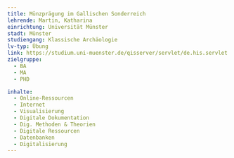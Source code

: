 ```yaml
---
title: Münzprägung im Gallischen Sonderreich
lehrende: Martin, Katharina
einrichtung: Universität Münster
stadt: Münster
studiengang: Klassische Archäologie
lv-typ: Übung
link: https://studium.uni-muenster.de/qisserver/servlet/de.his.servlet.RequestDispatcherServlet?state=verpublish&status=init&vmfile=no&publishid=396660&moduleCall=webInfo&publishConfFile=webInfo&publishSubDir=veranstaltung
zielgruppe:
  - BA
  - MA
  - PHD

inhalte:
  - Online-Ressourcen
  - Internet
  - Visualisierung
  - Digitale Dokumentation
  - Dig. Methoden & Theorien
  - Digitale Ressourcen
  - Datenbanken
  - Digitalisierung
---
```

 
